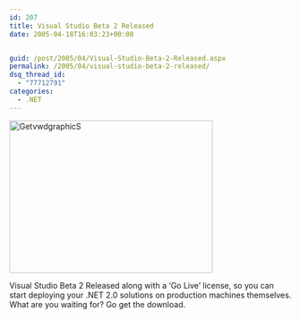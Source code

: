```yaml
---
id: 207
title: Visual Studio Beta 2 Released
date: 2005-04-18T16:03:23+00:00


guid: /post/2005/04/Visual-Studio-Beta-2-Released.aspx
permalink: /2005/04/visual-studio-beta-2-released/
dsq_thread_id:
  - "77712791"
categories:
  - .NET
---
```

<p><img height="273" alt="GetvwdgraphicS" src="http://www.merill.net/wp-content/uploads/contentbinary/getvwdgraphicS.jpg" width="363" border="0" /></p>
<p>Visual Studio Beta 2 Released along with a&nbsp;&lsquo;Go Live&rsquo; license, so you can start deploying your&nbsp;.NET 2.0 solutions on production machines themselves. What are you waiting for? Go get the download.</p>